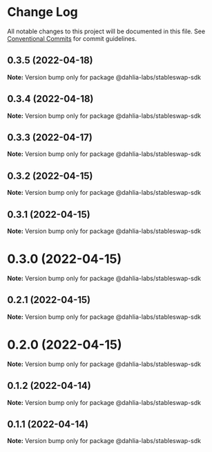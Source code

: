 # Change Log

All notable changes to this project will be documented in this file.
See [Conventional Commits](https://conventionalcommits.org) for commit guidelines.

## 0.3.5 (2022-04-18)

**Note:** Version bump only for package @dahlia-labs/stableswap-sdk





## 0.3.4 (2022-04-18)

**Note:** Version bump only for package @dahlia-labs/stableswap-sdk





## 0.3.3 (2022-04-17)

**Note:** Version bump only for package @dahlia-labs/stableswap-sdk





## 0.3.2 (2022-04-15)

**Note:** Version bump only for package @dahlia-labs/stableswap-sdk





## 0.3.1 (2022-04-15)

**Note:** Version bump only for package @dahlia-labs/stableswap-sdk





# 0.3.0 (2022-04-15)

**Note:** Version bump only for package @dahlia-labs/stableswap-sdk





## 0.2.1 (2022-04-15)

**Note:** Version bump only for package @dahlia-labs/stableswap-sdk





# 0.2.0 (2022-04-15)

**Note:** Version bump only for package @dahlia-labs/stableswap-sdk





## 0.1.2 (2022-04-14)

**Note:** Version bump only for package @dahlia-labs/stableswap-sdk

## 0.1.1 (2022-04-14)

**Note:** Version bump only for package @dahlia-labs/stableswap-sdk
